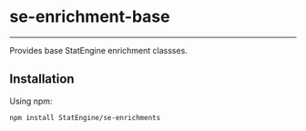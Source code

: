 # se-enrichment-base
----------------
Provides base StatEngine enrichment classses.

## Installation

Using npm:
```
npm install StatEngine/se-enrichments
```
